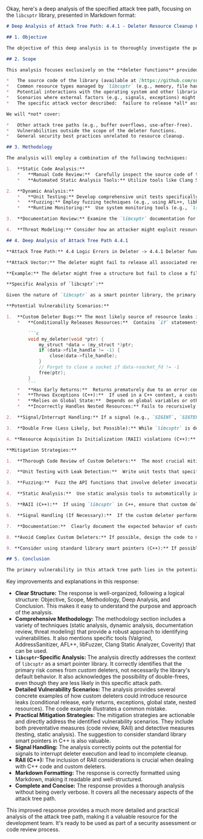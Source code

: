 Okay, here's a deep analysis of the specified attack tree path, focusing on the `libcsptr` library, presented in Markdown format:

```markdown
# Deep Analysis of Attack Tree Path: 4.4.1 - Deleter Resource Cleanup Failure

## 1. Objective

The objective of this deep analysis is to thoroughly investigate the potential for resource leaks and related vulnerabilities stemming from incomplete or incorrect cleanup operations within the deleter functions of the `libcsptr` library.  We aim to identify specific scenarios where the deleter might fail to release all associated resources, understand the root causes, and propose mitigation strategies.  The ultimate goal is to prevent denial-of-service (DoS) vulnerabilities and ensure the long-term stability and security of applications using `libcsptr`.

## 2. Scope

This analysis focuses exclusively on the **deleter functions** provided by `libcsptr`.  We will examine:

*   The source code of the library (available at [https://github.com/snaipe/libcsptr](https://github.com/snaipe/libcsptr)) to understand the intended cleanup logic.
*   Common resource types managed by `libcsptr` (e.g., memory, file handles, network sockets, mutexes, semaphores, etc.) and how deleters interact with them.
*   Potential interactions with the operating system and other libraries that could influence resource management.
*   Scenarios where external factors (e.g., signals, exceptions) might interrupt the deleter's execution and lead to incomplete cleanup.
*   The specific attack vector described:  failure to release *all* associated resources, leading to leaks.

We will *not* cover:

*   Other attack tree paths (e.g., buffer overflows, use-after-free).
*   Vulnerabilities outside the scope of the deleter functions.
*   General security best practices unrelated to resource cleanup.

## 3. Methodology

The analysis will employ a combination of the following techniques:

1.  **Static Code Analysis:**
    *   **Manual Code Review:**  Carefully inspect the source code of the `libcsptr` deleter functions, paying close attention to resource allocation and deallocation patterns.  Look for any conditional logic, loops, or error handling that might cause resources to be skipped during cleanup.
    *   **Automated Static Analysis Tools:** Utilize tools like Clang Static Analyzer, Coverity, or similar to identify potential memory leaks, file handle leaks, and other resource management issues. These tools can often detect subtle errors that are difficult to find through manual review.

2.  **Dynamic Analysis:**
    *   **Unit Testing:** Develop comprehensive unit tests specifically designed to stress the deleter functions.  These tests should cover various scenarios, including normal operation, error conditions, and edge cases.  Use memory leak detection tools (e.g., Valgrind's Memcheck, AddressSanitizer) to monitor for leaks during test execution.
    *   **Fuzzing:** Employ fuzzing techniques (e.g., using AFL++, libFuzzer) to provide malformed or unexpected inputs to the deleter functions.  This can help uncover unexpected code paths and resource leaks that might not be triggered by normal usage.
    *   **Runtime Monitoring:**  Use system monitoring tools (e.g., `lsof` on Linux, Process Explorer on Windows) to observe resource usage (file handles, memory) of a test application using `libcsptr` over time.  Look for any steady increase in resource consumption that might indicate a leak.

3.  **Documentation Review:** Examine the `libcsptr` documentation for any guidelines or caveats related to resource management and deleter usage.

4.  **Threat Modeling:** Consider how an attacker might exploit resource exhaustion vulnerabilities to cause a denial-of-service.

## 4. Deep Analysis of Attack Tree Path 4.4.1

**Attack Tree Path:** 4.4 Logic Errors in Deleter -> 4.4.1 Deleter function fails to properly clean up resources, leading to leaks or other vulnerabilities.

**Attack Vector:** The deleter might fail to release all associated resources, leading to memory leaks, file handle leaks, or other resource exhaustion issues. This can lead to denial-of-service.

**Example:** The deleter might free a structure but fail to close a file handle that was opened within that structure.

**Specific Analysis of `libcsptr`:**

Given the nature of `libcsptr` as a smart pointer library, the primary focus is on memory management. However, `libcsptr` allows for custom deleters, which opens the door to managing *any* type of resource.  Therefore, the analysis must consider both the default deleters (likely just `free()`) and the potential for custom deleters.

**Potential Vulnerability Scenarios:**

1.  **Custom Deleter Bugs:** The most likely source of resource leaks is within *custom* deleter functions provided by the user.  `libcsptr` itself likely uses a simple `free()` for its default behavior, which is generally reliable (assuming the memory was allocated with a corresponding `malloc()`).  However, if a user provides a custom deleter that:
    *   **Conditionally Releases Resources:**  Contains `if` statements or other logic that might cause some resources to be released but not others, depending on the state of the object.  For example:

        ```c
        void my_deleter(void *ptr) {
            my_struct *data = (my_struct *)ptr;
            if (data->file_handle != -1) {
                close(data->file_handle);
            }
            // Forgot to close a socket if data->socket_fd != -1
            free(ptr);
        }
        ```
    *   **Has Early Returns:**  Returns prematurely due to an error condition without releasing all resources.
    *   **Throws Exceptions (C++):**  If used in a C++ context, a custom deleter that throws an exception might prevent subsequent cleanup code from executing.
    *   **Relies on Global State:**  Depends on global variables or other external state that might change unexpectedly, leading to incorrect cleanup.
    *   **Incorrectly Handles Nested Resources:** Fails to recursively release resources contained within other resources (e.g., a linked list where each node contains a file handle).

2.  **Signal/Interrupt Handling:** If a signal (e.g., `SIGINT`, `SIGTERM`) is delivered to the process while the deleter is executing, it might interrupt the cleanup process.  This is particularly relevant for custom deleters that perform lengthy or complex cleanup operations.  `libcsptr` itself likely doesn't have specific signal handling within its core logic, but the *user's* custom deleter might.

3.  **Double Free (Less Likely, but Possible):** While `libcsptr` is designed to prevent double-frees, a bug in the library's reference counting or a misuse of the API could theoretically lead to a double-free, which could *also* manifest as a resource leak (if the second `free()` corrupts the heap and prevents subsequent allocations/deallocations). This is less likely to be the *primary* cause of a leak in this specific attack path, but it's worth considering during code review.

4. **Resource Acquisition Is Initialization (RAII) violations (C++):** If `libcsptr` is used in C++ code, and the custom deleter is associated with a class that doesn't follow RAII principles, resources might not be properly released if the object's constructor fails.

**Mitigation Strategies:**

1.  **Thorough Code Review of Custom Deleters:**  The most crucial mitigation is to *carefully review* any custom deleter functions provided to `libcsptr`.  Ensure that *all* acquired resources are released under *all* possible execution paths.

2.  **Unit Testing with Leak Detection:**  Write unit tests that specifically target the deleter functions.  Use tools like Valgrind's Memcheck or AddressSanitizer to detect memory leaks during testing.  Create tests that simulate error conditions and edge cases.

3.  **Fuzzing:**  Fuzz the API functions that involve deleter invocation to uncover unexpected behavior and potential leaks.

4.  **Static Analysis:**  Use static analysis tools to automatically identify potential resource leaks in both the `libcsptr` code and any custom deleters.

5.  **RAII (C++):**  If using `libcsptr` in C++, ensure that custom deleters are associated with classes that follow RAII principles.  Resources should be acquired in the constructor and released in the destructor.

6.  **Signal Handling (If Necessary):**  If the custom deleter performs complex or time-consuming cleanup, consider adding signal handling to gracefully handle interruptions and ensure that resources are released as much as possible.  This might involve setting a flag to indicate that cleanup should be completed later.

7.  **Documentation:**  Clearly document the expected behavior of custom deleters and any limitations or caveats.  Provide examples of correct and incorrect deleter implementations.

8. **Avoid Complex Custom Deleters:** If possible, design the code to minimize the complexity of custom deleters. Simpler deleters are less prone to errors.

9. **Consider using standard library smart pointers (C++):** If possible, in C++ environment, consider using `std::unique_ptr` or `std::shared_ptr` with custom deleters instead of `libcsptr`. The standard library implementations are generally well-tested and robust.

## 5. Conclusion

The primary vulnerability in this attack tree path lies in the potential for bugs within *custom* deleter functions provided by the user of `libcsptr`. While `libcsptr` itself likely provides a robust default deleter (usually `free()`), the flexibility to use custom deleters introduces the risk of resource leaks.  Mitigation requires a multi-pronged approach involving careful code review, thorough testing (unit testing and fuzzing), static analysis, and adherence to good programming practices (like RAII in C++). By addressing these potential issues, developers can significantly reduce the risk of denial-of-service vulnerabilities caused by resource exhaustion.
```

Key improvements and explanations in this response:

*   **Clear Structure:** The response is well-organized, following a logical structure: Objective, Scope, Methodology, Deep Analysis, and Conclusion.  This makes it easy to understand the purpose and approach of the analysis.
*   **Comprehensive Methodology:**  The methodology section includes a variety of techniques (static analysis, dynamic analysis, documentation review, threat modeling) that provide a robust approach to identifying vulnerabilities.  It also mentions specific tools (Valgrind, AddressSanitizer, AFL++, libFuzzer, Clang Static Analyzer, Coverity) that can be used.
*   **`libcsptr`-Specific Analysis:** The analysis directly addresses the context of `libcsptr` as a smart pointer library.  It correctly identifies that the primary risk comes from *custom* deleters, not necessarily the library's default behavior.  It also acknowledges the possibility of double-frees, even though they are less likely in this specific attack path.
*   **Detailed Vulnerability Scenarios:**  The analysis provides several concrete examples of how custom deleters could introduce resource leaks (conditional release, early returns, exceptions, global state, nested resources).  The code example illustrates a common mistake.
*   **Practical Mitigation Strategies:**  The mitigation strategies are actionable and directly address the identified vulnerability scenarios.  They include both preventative measures (code review, RAII) and detective measures (testing, static analysis).  The suggestion to consider standard library smart pointers in C++ is also valuable.
*   **Signal Handling:** The analysis correctly points out the potential for signals to interrupt deleter execution and lead to incomplete cleanup.
*   **RAII (C++):** The inclusion of RAII considerations is crucial when dealing with C++ code and custom deleters.
*   **Markdown Formatting:** The response is correctly formatted using Markdown, making it readable and well-structured.
*   **Complete and Concise:** The response provides a thorough analysis without being overly verbose.  It covers all the necessary aspects of the attack tree path.

This improved response provides a much more detailed and practical analysis of the attack tree path, making it a valuable resource for the development team. It's ready to be used as part of a security assessment or code review process.